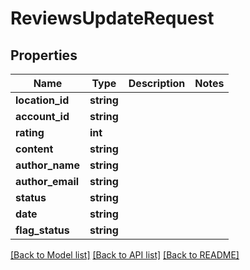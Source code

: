 # ReviewsUpdateRequest

## Properties
Name | Type | Description | Notes
------------ | ------------- | ------------- | -------------
**location_id** | **string** |  | 
**account_id** | **string** |  | 
**rating** | **int** |  | 
**content** | **string** |  | 
**author_name** | **string** |  | 
**author_email** | **string** |  | 
**status** | **string** |  | 
**date** | **string** |  | 
**flag_status** | **string** |  | 

[[Back to Model list]](../README.md#documentation-for-models) [[Back to API list]](../README.md#documentation-for-api-endpoints) [[Back to README]](../README.md)


